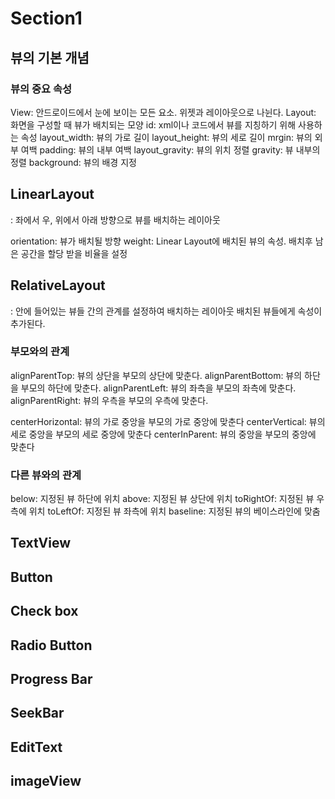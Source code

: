 # Section1


## 뷰의 기본 개념
### 뷰의 중요 속성
View: 안드로이드에서 눈에 보이는 모든 요소. 위젯과 레이아웃으로 나뉜다.
Layout: 화면을 구성할 때 뷰가 배치되는 모양
id: xml이나 코드에서 뷰를 지칭하기 위해 사용하는 속성
layout_width: 뷰의 가로 길이
layout_height: 뷰의 세로 길이
mrgin: 뷰의 외부 여백
padding: 뷰의 내부 여백
layout_gravity: 뷰의 위치 정렬
gravity: 뷰 내부의 정렬
background: 뷰의 배경 지정

## LinearLayout
: 좌에서 우, 위에서 아래 방향으로 뷰를 배치하는 레이아웃

orientation: 뷰가 배치될 방향
weight: Linear Layout에 배치된 뷰의 속성. 배치후 남은 공간을 할당 받을 비율을 설정

## RelativeLayout
: 안에 들어있는 뷰들 간의 관계를 설정하여 배치하는 레이아웃
배치된 뷰들에게 속성이 추가된다.

### 부모와의 관계
alignParentTop: 뷰의 상단을 부모의 상단에 맞춘다.
alignParentBottom: 뷰의 하단을 부모의 하단에 맞춘다.
alignParentLeft: 뷰의 좌측을 부모의 좌측에 맞춘다.
alignParentRight: 뷰의 우측을 부모의 우측에 맞춘다.

centerHorizontal: 뷰의 가로 중앙을 부모의 가로 중앙에 맞춘다
centerVertical: 뷰의 세로 중앙을 부모의 세로 중앙에 맞춘다
centerInParent: 뷰의 중앙을 부모의 중앙에 맞춘다

### 다른 뷰와의 관계
below: 지정된 뷰 하단에 위치
above: 지정된 뷰 상단에 위치
toRightOf: 지정된 뷰 우측에 위치
toLeftOf: 지정된 뷰 좌측에 위치
baseline: 지정된 뷰의 베이스라인에 맞춤

## TextView
## Button
## Check box
## Radio Button
## Progress Bar
## SeekBar
## EditText
## imageView
